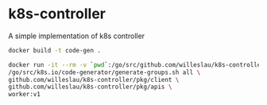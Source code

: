# k8s-controller
A simple implementation of k8s controller


```bash
docker build -t code-gen .

docker run -it --rm -v `pwd`:/go/src/github.com/willeslau/k8s-controller code-gen bash
/go/src/k8s.io/code-generator/generate-groups.sh all \
github.com/willeslau/k8s-controller/pkg/client \
github.com/willeslau/k8s-controller/pkg/apis \
worker:v1
```